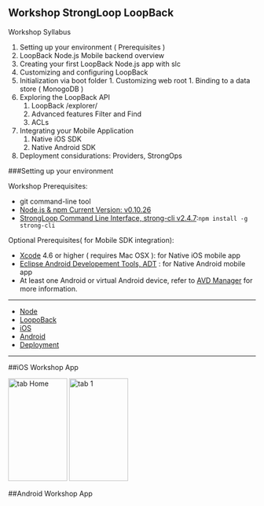 Workshop StrongLoop LoopBack
---

Workshop Syllabus

1. Setting up your environment ( Prerequisites )
1. LoopBack Node.js Mobile backend overview
1. Creating your first LoopBack Node.js app with slc
1. Customizing and configuring LoopBack
  1. Initialization via boot folder
	1. Customizing web root
	1. Binding to a data store ( MonogoDB )
1. Exploring the LoopBack API
	1. LoopBack /explorer/
	1. Advanced features Filter and Find
	1. ACLs
1. Integrating your Mobile Application
	1. Native iOS SDK
	1. Native Android SDK
1. Deployment considurations: Providers, StrongOps

###Setting up your environment

Workshop Prerequisites:

- git command-line tool
- [Node.js & npm Current Version: v0.10.26 ](http://nodejs.org/)
- [StrongLoop Command Line Interface, strong-cli v2.4.7](https://www.npmjs.org/package/strong-cli):```npm install -g strong-cli```

Optional Prerequisites( for Mobile SDK integration):

- [Xcode](https://developer.apple.com/) 4.6 or higher ( requires Mac OSX ): for Native iOS mobile app
- [Eclipse Android Developement Tools, ADT](http://developer.android.com/sdk/index.html) : for Native Android mobile app
- At least one Android or virtual Android device, refer to [AVD Manager](http://developer.android.com/tools/help/avd-manager.html) for more information.

---

- [Node](NODE.md)
- [LoopoBack](LOOPBACK.md)
- [iOS](IOS.md)
- [Android](ANDROID.md)
- [Deployment](DEPLOY.md)

---

##iOS Workshop App

<img src="https://raw.github.com/mschmulen/workshop-strongloop-loopback/master/Screenshots/workshop-app-ios-01.png" alt="tab Home" height="209" width="120">
<img src="https://raw.github.com/mschmulen/workshop-strongloop-loopback/master/Screenshots/workshop-app-ios-01.png" alt="tab 1" height="209" width="120">

##Android Workshop App



